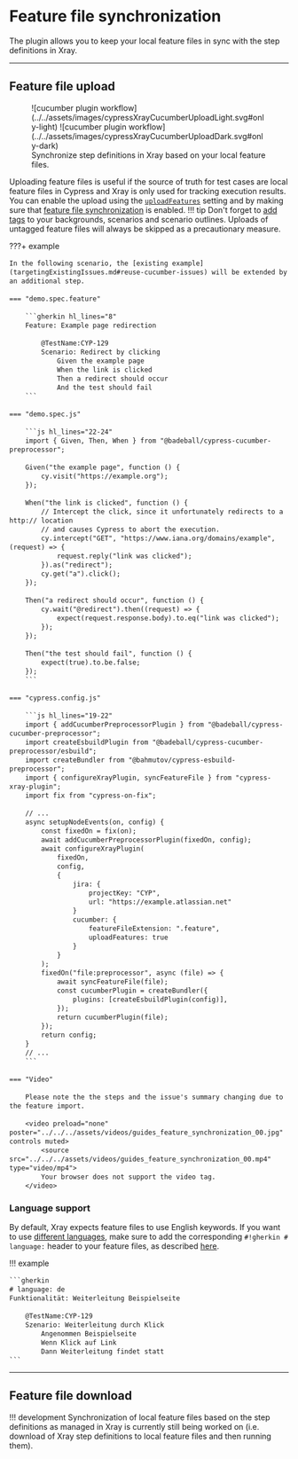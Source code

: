 # Feature file synchronization

The plugin allows you to keep your local feature files in sync with the step definitions in Xray.

<hr/>

## Feature file upload

<figure markdown>
  ![cucumber plugin workflow](../../assets/images/cypressXrayCucumberUploadLight.svg#only-light)
  ![cucumber plugin workflow](../../assets/images/cypressXrayCucumberUploadDark.svg#only-dark)
  <figcaption>Synchronize step definitions in Xray based on your local feature files.</figcaption>
</figure>

Uploading feature files is useful if the source of truth for test cases are local feature files in Cypress and Xray is only used for tracking execution results.
You can enable the upload using the [`uploadFeatures`](../configuration/cucumber.md#uploadfeatures) setting and by making sure that [feature file synchronization](../setup/installation.md#cucumber-tests) is enabled.
!!! tip
    Don't forget to [add tags](targetingExistingIssues.md#reuse-cucumber-issues) to your backgrounds, scenarios and scenario outlines.
    Uploads of untagged feature files will always be skipped as a precautionary measure.

???+ example

    In the following scenario, the [existing example](targetingExistingIssues.md#reuse-cucumber-issues) will be extended by an additional step.

    === "demo.spec.feature"

        ```gherkin hl_lines="8"
        Feature: Example page redirection

            @TestName:CYP-129
            Scenario: Redirect by clicking
                Given the example page
                When the link is clicked
                Then a redirect should occur
                And the test should fail
        ```

    === "demo.spec.js"

        ```js hl_lines="22-24"
        import { Given, Then, When } from "@badeball/cypress-cucumber-preprocessor";

        Given("the example page", function () {
            cy.visit("https://example.org");
        });

        When("the link is clicked", function () {
            // Intercept the click, since it unfortunately redirects to a http:// location
            // and causes Cypress to abort the execution.
            cy.intercept("GET", "https://www.iana.org/domains/example", (request) => {
                request.reply("link was clicked");
            }).as("redirect");
            cy.get("a").click();
        });

        Then("a redirect should occur", function () {
            cy.wait("@redirect").then((request) => {
                expect(request.response.body).to.eq("link was clicked");
            });
        });

        Then("the test should fail", function () {
            expect(true).to.be.false;
        });
        ```

    === "cypress.config.js"

        ```js hl_lines="19-22"
        import { addCucumberPreprocessorPlugin } from "@badeball/cypress-cucumber-preprocessor";
        import createEsbuildPlugin from "@badeball/cypress-cucumber-preprocessor/esbuild";
        import createBundler from "@bahmutov/cypress-esbuild-preprocessor";
        import { configureXrayPlugin, syncFeatureFile } from "cypress-xray-plugin";
        import fix from "cypress-on-fix";

        // ...
        async setupNodeEvents(on, config) {
            const fixedOn = fix(on);
            await addCucumberPreprocessorPlugin(fixedOn, config);
            await configureXrayPlugin(
                fixedOn,
                config,
                {
                    jira: {
                        projectKey: "CYP",
                        url: "https://example.atlassian.net"
                    }
                    cucumber: {
                        featureFileExtension: ".feature",
                        uploadFeatures: true
                    }
                }
            );
            fixedOn("file:preprocessor", async (file) => {
                await syncFeatureFile(file);
                const cucumberPlugin = createBundler({
                    plugins: [createEsbuildPlugin(config)],
                });
                return cucumberPlugin(file);
            });
            return config;
        }
        // ...
        ```

    === "Video"

        Please note the the steps and the issue's summary changing due to the feature import.

        <video preload="none" poster="../../../assets/videos/guides_feature_synchronization_00.jpg" controls muted>
            <source src="../../../assets/videos/guides_feature_synchronization_00.mp4" type="video/mp4">
            Your browser does not support the video tag.
        </video>

### Language support

By default, Xray expects feature files to use English keywords.
If you want to use [different languages](https://cucumber.io/docs/gherkin/languages/), make sure to add the corresponding `#!gherkin # language:` header to your feature files, as described [here](https://cucumber.io/docs/gherkin/reference/#spoken-languages).

!!! example

    ```gherkin
    # language: de
    Funktionalität: Weiterleitung Beispielseite

        @TestName:CYP-129
        Szenario: Weiterleitung durch Klick
            Angenommen Beispielseite
            Wenn Klick auf Link
            Dann Weiterleitung findet statt
    ```

<hr/>

## Feature file download

!!! development
    Synchronization of local feature files based on the step definitions as managed in Xray is currently still being worked on (i.e. download of Xray step definitions to local feature files and then running them).
